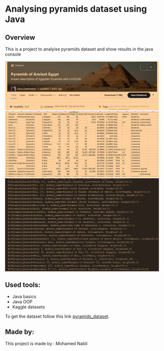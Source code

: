 # Analysing pyramids dataset using Java

## Overview
This is a project to analyise pyramids dataset and show results in the java console 


![Image](files/1.png)
![Image](files/3.png)
![Image](files/2.png)


## Used tools:

* Java basics
* Java OOP
* Kaggle datasets


To get the dataset follow this link  [pyramids_dataset](https://www.kaggle.com/lsind18/egyptianpyramids).


## Made by:

This project is made by : Mohamed Nabil
